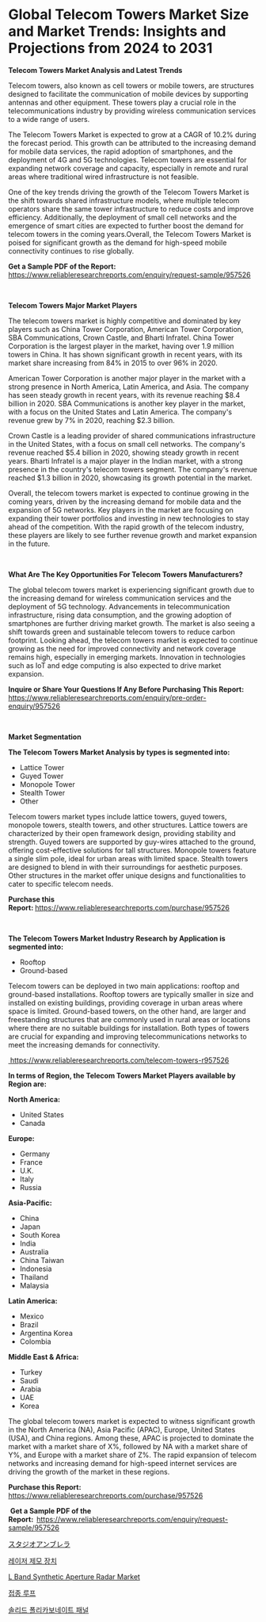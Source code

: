 <p><h1>Global Telecom Towers Market Size and Market Trends: Insights and Projections from 2024 to 2031</h1></p><p><strong>Telecom Towers Market Analysis and Latest Trends</strong></p>
<p><p>Telecom towers, also known as cell towers or mobile towers, are structures designed to facilitate the communication of mobile devices by supporting antennas and other equipment. These towers play a crucial role in the telecommunications industry by providing wireless communication services to a wide range of users.</p><p>The Telecom Towers Market is expected to grow at a CAGR of 10.2% during the forecast period. This growth can be attributed to the increasing demand for mobile data services, the rapid adoption of smartphones, and the deployment of 4G and 5G technologies. Telecom towers are essential for expanding network coverage and capacity, especially in remote and rural areas where traditional wired infrastructure is not feasible.</p><p>One of the key trends driving the growth of the Telecom Towers Market is the shift towards shared infrastructure models, where multiple telecom operators share the same tower infrastructure to reduce costs and improve efficiency. Additionally, the deployment of small cell networks and the emergence of smart cities are expected to further boost the demand for telecom towers in the coming years.Overall, the Telecom Towers Market is poised for significant growth as the demand for high-speed mobile connectivity continues to rise globally.</p></p>
<p><strong>Get a Sample PDF of the Report:&nbsp;</strong> <a href="https://www.reliableresearchreports.com/enquiry/request-sample/957526">https://www.reliableresearchreports.com/enquiry/request-sample/957526</a></p>
<p>&nbsp;</p>
<p><strong>Telecom Towers Major Market Players</strong></p>
<p><p>The telecom towers market is highly competitive and dominated by key players such as China Tower Corporation, American Tower Corporation, SBA Communications, Crown Castle, and Bharti Infratel. China Tower Corporation is the largest player in the market, having over 1.9 million towers in China. It has shown significant growth in recent years, with its market share increasing from 84% in 2015 to over 96% in 2020.</p><p>American Tower Corporation is another major player in the market with a strong presence in North America, Latin America, and Asia. The company has seen steady growth in recent years, with its revenue reaching $8.4 billion in 2020. SBA Communications is another key player in the market, with a focus on the United States and Latin America. The company's revenue grew by 7% in 2020, reaching $2.3 billion.</p><p>Crown Castle is a leading provider of shared communications infrastructure in the United States, with a focus on small cell networks. The company's revenue reached $5.4 billion in 2020, showing steady growth in recent years. Bharti Infratel is a major player in the Indian market, with a strong presence in the country's telecom towers segment. The company's revenue reached $1.3 billion in 2020, showcasing its growth potential in the market.</p><p>Overall, the telecom towers market is expected to continue growing in the coming years, driven by the increasing demand for mobile data and the expansion of 5G networks. Key players in the market are focusing on expanding their tower portfolios and investing in new technologies to stay ahead of the competition. With the rapid growth of the telecom industry, these players are likely to see further revenue growth and market expansion in the future.</p></p>
<p>&nbsp;</p>
<p><strong>What Are The Key Opportunities For Telecom Towers Manufacturers?</strong></p>
<p><p>The global telecom towers market is experiencing significant growth due to the increasing demand for wireless communication services and the deployment of 5G technology. Advancements in telecommunication infrastructure, rising data consumption, and the growing adoption of smartphones are further driving market growth. The market is also seeing a shift towards green and sustainable telecom towers to reduce carbon footprint. Looking ahead, the telecom towers market is expected to continue growing as the need for improved connectivity and network coverage remains high, especially in emerging markets. Innovation in technologies such as IoT and edge computing is also expected to drive market expansion.</p></p>
<p><strong>Inquire or Share Your Questions If Any Before Purchasing This Report:</strong> <a href="https://www.reliableresearchreports.com/enquiry/pre-order-enquiry/957526">https://www.reliableresearchreports.com/enquiry/pre-order-enquiry/957526</a></p>
<p>&nbsp;</p>
<p><strong>Market Segmentation</strong></p>
<p><strong>The Telecom Towers Market Analysis by types is segmented into:</strong></p>
<p><ul><li>Lattice Tower</li><li>Guyed Tower</li><li>Monopole Tower</li><li>Stealth Tower</li><li>Other</li></ul></p>
<p><p>Telecom towers market types include lattice towers, guyed towers, monopole towers, stealth towers, and other structures. Lattice towers are characterized by their open framework design, providing stability and strength. Guyed towers are supported by guy-wires attached to the ground, offering cost-effective solutions for tall structures. Monopole towers feature a single slim pole, ideal for urban areas with limited space. Stealth towers are designed to blend in with their surroundings for aesthetic purposes. Other structures in the market offer unique designs and functionalities to cater to specific telecom needs.</p></p>
<p><strong>Purchase this Report:&nbsp;</strong><a href="https://www.reliableresearchreports.com/purchase/957526">https://www.reliableresearchreports.com/purchase/957526</a></p>
<p>&nbsp;</p>
<p><strong>The Telecom Towers Market Industry Research by Application is segmented into:</strong></p>
<p><ul><li>Rooftop</li><li>Ground-based</li></ul></p>
<p><p>Telecom towers can be deployed in two main applications: rooftop and ground-based installations. Rooftop towers are typically smaller in size and installed on existing buildings, providing coverage in urban areas where space is limited. Ground-based towers, on the other hand, are larger and freestanding structures that are commonly used in rural areas or locations where there are no suitable buildings for installation. Both types of towers are crucial for expanding and improving telecommunications networks to meet the increasing demands for connectivity.</p></p>
<p><a href="https://www.reliableresearchreports.com/telecom-towers-r957526">&nbsp;https://www.reliableresearchreports.com/telecom-towers-r957526</a></p>
<p><strong>In terms of Region, the Telecom Towers Market Players available by Region are:</strong></p>
<p>
    <p> <strong> North America: </strong>
        <ul>
            <li>United States</li>
            <li>Canada</li>
        </ul>
        </p> 
    <p> <strong> Europe: </strong>
        <ul>
            <li>Germany</li>
            <li>France</li>
            <li>U.K.</li>
            <li>Italy</li>
            <li>Russia</li>
        </ul>
        </p> 
    <p> <strong> Asia-Pacific: </strong>
        <ul>
            <li>China</li>
            <li>Japan</li>
            <li>South Korea</li>
            <li>India</li>
            <li>Australia</li>
            <li>China Taiwan</li>
            <li>Indonesia</li>
            <li>Thailand</li>
            <li>Malaysia</li>
        </ul>
        </p> 
    <p> <strong> Latin America: </strong>
        <ul>
            <li>Mexico</li>
            <li>Brazil</li>
            <li>Argentina Korea</li>
            <li>Colombia</li>
        </ul>
        </p> 
    <p> <strong> Middle East & Africa: </strong>
        <ul>
            <li>Turkey</li>
            <li>Saudi</li>
            <li>Arabia</li>
            <li>UAE</li>
            <li>Korea</li>
        </ul>
    </p>
    </p>
<p><p>The global telecom towers market is expected to witness significant growth in the North America (NA), Asia Pacific (APAC), Europe, United States (USA), and China regions. Among these, APAC is projected to dominate the market with a market share of X%, followed by NA with a market share of Y%, and Europe with a market share of Z%. The rapid expansion of telecom networks and increasing demand for high-speed internet services are driving the growth of the market in these regions.</p></p>
<p><strong>Purchase this Report: </strong><a href="https://www.reliableresearchreports.com/purchase/957526">https://www.reliableresearchreports.com/purchase/957526</a></p>
<p>&nbsp;<strong>Get a Sample PDF of the Report:&nbsp;&nbsp;</strong><a href="https://www.reliableresearchreports.com/enquiry/request-sample/957526">https://www.reliableresearchreports.com/enquiry/request-sample/957526</a></p>
<p><strong></strong></p>
<p><p><a href="https://medium.com/@rudysimonis2023/%E3%82%B9%E3%82%BF%E3%82%B8%E3%82%AA%E3%82%A2%E3%83%B3%E3%83%96%E3%83%AC%E3%83%A9%E5%B8%82%E5%A0%B4-%E5%B8%82%E5%A0%B4%E6%88%90%E9%95%B7%E7%8E%87-cagr-%E5%B8%82%E5%A0%B4%E3%83%88%E3%83%AC%E3%83%B3%E3%83%89-%E6%88%90%E9%95%B7%E6%88%A6%E7%95%A5%E3%81%AB%E9%96%A2%E3%81%99%E3%82%8B%E6%B4%9E%E5%AF%9F-886fcce4337f">スタジオアンブレラ</a></p><p><a href="https://medium.com/@felipegrrady654556/%EB%A0%88%EC%9D%B4%EC%A0%80-%EC%A0%9C%EB%AA%A8-%EA%B8%B0%EA%B8%B0-%EC%8B%9C%EC%9E%A5-%EB%8F%99%ED%96%A5-%EC%8B%9C%EC%9E%A5-%EB%8F%99%ED%96%A5-%EC%84%B1%EC%9E%A5-2024%EB%85%84%EB%B6%80%ED%84%B0-2031%EB%85%84%EA%B9%8C%EC%A7%80-%EC%98%88%EC%B8%A1-21fd73754e3f">레이저 제모 장치</a></p><p><a href="https://github.com/bobicer/Market-Research-Report-List-2/blob/main/l-band-synthetic-aperture-radar-market.md">L Band Synthetic Aperture Radar Market</a></p><p><a href="https://medium.com/@constantinvon/%EC%A0%91%EC%A2%85-%EB%A3%A8%ED%94%84-%EC%8B%9C%EC%9E%A5%EC%9D%80-%EC%8B%9C%EC%9E%A5-%EC%A0%90%EC%9C%A0%EC%9C%A8-%ED%81%AC%EA%B8%B0-%EB%B0%8F-2031%EB%85%84%EA%B9%8C%EC%A7%80-%EC%98%88%EC%83%81%EB%90%98%EB%8A%94-%EC%98%88%EC%B8%A1%EC%97%90-%EC%B4%88%EC%A0%90%EC%9D%84-%EB%A7%9E%EC%B6%A5%EB%8B%88%EB%8B%A4-684ebd19da78">접종 루프</a></p><p><a href="https://github.com/JonHarrtis67676y/Market-Research-Report-List-1/blob/main/374520618640.md">솔리드 폴리카보네이트 패널</a></p></p>